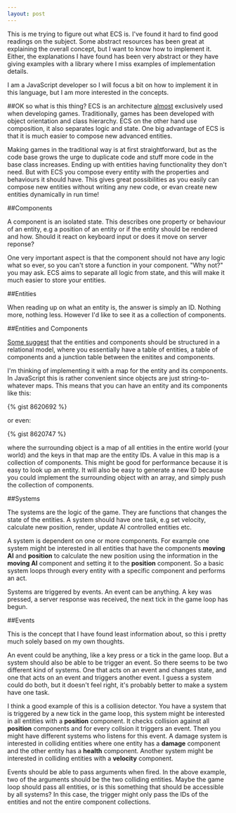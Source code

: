 ```yaml
---
layout: post
---
```


This is me trying to figure out what ECS is. I've found it hard to find good readings on the subject. Some abstract resources has been great at explaining the overall concept, but I want to know how to implement it. Either, the explanations I have found has been very abstract or they have giving examples with a library where I miss examples of implementation details.

I am a JavaScript developer so I will focus a bit on how to implement it in this language, but I am more interested in the concepts.

##OK so what is this thing?
ECS is an architecture [almost](http://www.youtube.com/watch?v=V1Eu9vZaDYw) exclusively used when developing games. Traditionally, games has been developed with object orientation and class hierarchy. ECS on the other hand use composition, it also separates logic and state. One big advantage of ECS is that it is much easier to compose new advanced entities.

Making games in the traditional way is at first straightforward, but as the code base grows the urge to duplicate code and stuff more code in the base class increases. Ending up with entities having functionality they don't need. But with ECS you compose every entity with the properties and behaviours it should have. This gives great possibilities as you easily can compose new entities without writing any new code, or evan create new entities dynamically in run time!

##Components

A component is an isolated state. This describes one property or behaviour of an entity, e.g a position of an entity or if the entity should be rendered and how. Should it react on keyboard input or does it move on server reponse?

One very important aspect is that the component should not have any logic what so ever, so you can't store a function in your component. "Why not?" you may ask. ECS aims to separate all logic from state, and this will make it much easier to store your entities.

##Entities

When reading up on what an entity is, the answer is simply an ID. Nothing more, nothing less. However I'd like to see it as a collection of components.

##Entities and Components

[Some suggest](http://t-machine.org/index.php/2007/12/22/entity-systems-are-the-future-of-mmog-development-part-3/) that the entities and components should be structured in a relational model, where you essentially have a table of entities, a table of components and a junction table between the enitites and components.

I'm thinking of implementing it with a map for the entity and its components. In JavaScript this is rather convenient since objects are just string-to-whatever maps. This means that you can have an entity and its components like this:

{% gist 8620692 %}

or even:

{% gist 8620747 %}

where the surrounding object is a map of all entities in the entire world (your world) and the keys in that map are the entity IDs. A value in this map is a collection of components. This might be good for performance because it is easy to look up an entity. It will also be easy to generate a new ID because you could implement the surrounding object with an array, and simply push the collection of components.

##Systems

The systems are the logic of the game. They are functions that changes the state of the entities. A system should have one task, e.g set velocity, calculate new position, render, update AI controlled entities etc.

A system is dependent on one or more components. For example one system might be interested in all entities that have the components **moving AI** and **position** to calculate the new position using the information in the **moving AI** component and setting it to the **position** component. So a basic system loops through every entity with a specific component and performs an act.

Systems are triggered by events. An event can be anything. A key was pressed, a server response was received, the next tick in the game loop has begun.

##Events

This is the concept that I have found least information about, so this i pretty much solely based on my own thoughts.

An event could be anything, like a key press or a tick in the game loop. But a system should also be able to be trigger an event. So there seems to be two different kind of systems. One that acts on an event and changes state, and one that acts on an event and triggers another event. I guess a system could do both, but it doesn't feel right, it's probably better to make a system have one task.

I think a good example of this is a collision detector. You have a system that is triggered by a new tick in the game loop, this system might be interested in all entities with a **position** component. It checks collision against all **position** components and for every collsion it triggers an event. Then you might have different systems who listens for this event. A damage system is interested in colliding entities where one entity has a **damage** component and the other entity has a **health** component. Another system might be interested in colliding entities with a **velocity** component.

Events should be able to pass arguments when fired. In the above example, two of the arguments should be the two colliding entities. Maybe the game loop should pass all entities, or is this something that should be accessible by all systems? In this case, the trigger might only pass the IDs of the entities and not the entire component collections.
